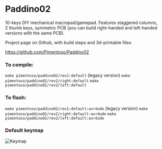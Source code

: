 # Paddino02

10-keys DIY mechanical macropad/gamepad. Features staggered columns, 2 thumb keys, symmetric PCB (you can build right-handed and left-handed versions with the same PCB). 

Project page on Github, with build steps and 3d-printable files:

https://github.com/Pimentoso/Paddino02

### To compile:

`make pimentoso/paddino02/rev1:default` (legacy version)
`make pimentoso/paddino02/rev2/right:default`
`make pimentoso/paddino02/rev2/left:default`

### To flash:

`make pimentoso/paddino02/rev1:default:avrdude` (legacy version)
`make pimentoso/paddino02/rev2/right:default:avrdude`
`make pimentoso/paddino02/rev2/left:default:avrdude`

### Default keymap

![Keymap](https://raw.githubusercontent.com/qmk/qmk_firmware/master/keyboards/pimentoso/paddino02/keymap.png)
